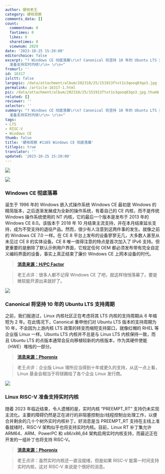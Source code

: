 ```yaml
---
author: 硬核老王
category: 硬核观察
comments_data: []
count:
  commentnum: 0
  favtimes: 0
  likes: 0
  sharetimes: 0
  viewnum: 2029
date: '2023-10-25 15:20:00'
editorchoice: false
excerpt: "? Windows CE 彻底落幕\r\n? Canonical 将坚持 10 年的 Ubuntu LTS 支持周期\r\n? Linux RISC-V
  准备支持实时内核\r\n» \r\n»"
fromurl: ''
id: 16317
islctt: false
largepic: /data/attachment/album/202310/25/151913ftxt1s3qooq03qo3.jpg
permalink: /article-16317-1.html
pic: /data/attachment/album/202310/25/151913ftxt1s3qooq03qo3.jpg.thumb.jpg
related: []
reviewer: ''
selector: ''
summary: "? Windows CE 彻底落幕\r\n? Canonical 将坚持 10 年的 Ubuntu LTS 支持周期\r\n? Linux RISC-V
  准备支持实时内核\r\n» \r\n»"
tags:
- LTS
- RISC-V
- Windows CE
thumb: false
title: '硬核观察 #1165 Windows CE 彻底落幕'
titlepic: true
translator: ''
updated: '2023-10-25 15:20:00'
---
```


![](/data/attachment/album/202310/25/151913ftxt1s3qooq03qo3.jpg)


![](/data/attachment/album/202310/25/151920ou92gx9bxxxz5mx8.jpg)


### Windows CE 彻底落幕


诞生于 1996 年的 Windows 嵌入式操作系统 Windows CE 最初是 Windows 的精简版本，之后逐渐发展成为全新的操作系统，有着自己的 CE 内核，而不是传统 Windows 操作系统使用的 NT 内核，它的最后一个版本是发布于 2013 年的 Windows CE 8.0。该版本于 2018 年 10 月结束主流支持，并在本月结束延长支持，成为不受支持的退役产品。然而，很少有人注意到这两件事的发生。就像之前的 Windows CE 7.0 一样。在 CE 8 平台上发布的设备寥寥无几，大多数人甚至从未见过 CE 8 的实体设备。CE 8 唯一值得注意的特点是首次加入了 IPv6 支持。但更重要的是删除了默认示例用户界面，它规定任何 OEM 都必须发布带有完全自定义编码界面的设备，事实上真正结束了廉价 Windows CE 上网本设备的时代。



> 
> **[消息来源：H/PC Factor](https://www.hpcfactor.com/news/871/end-of-an-era-windows-ces-final-day)**
> 
> 
> 



> 
> 老王点评：很多人都不记得 Windows CE 了吧，就这样悄悄落幕了。要是微软能开源出来就好了。
> 
> 
> 


![](/data/attachment/album/202310/25/151932t3xhizuni9e753b3.jpg)


### Canonical 将坚持 10 年的 Ubuntu LTS 支持周期


之前，我们报道过，Linux 内核社区正在考虑将其 LTS 内核的支持周期从 6 年缩短为 2 年。在此情况下，Canonical 重申他们对 Ubuntu LTS 版本的支持周期为 10 年，不会因为上游内核 LTS 政策的转变而缩短支持窗口，就像红帽的 RHEL 等企业版 Linux 一样。Ubuntu LTS 内核并不总是与 Linux LTS 内核保持一致，而且 Ubuntu LTS 的点版本通常会反向移植较新的内核版本，作为其硬件使能（HWE）堆栈的一部分。



> 
> **[消息来源：Phoronix](https://www.phoronix.com/news/Ubuntu-LTS-Sticks-With-10-Years)**
> 
> 
> 



> 
> 老王点评：企业版 Linux 理所应当得到十年或更久的支持，从这一点上看，Linux 基金会相当于将球踢给了各个企业 Linux 发行商。
> 
> 
> 


![](/data/attachment/album/202310/25/151945lde2fz2bpfey58st.jpg)


### Linux RISC-V 准备支持实时内核


随着 2023 年临近结束，令人遗憾的是，实时内核 “PREEMPT\_RT” 支持仍未实现主流化。主要的障碍仍然是正在进行的非阻塞控制台/线程控制台处理工作，以便合并剩余的几十个树外实时内核补丁。好消息是当 PREEMPT\_RT 支持在主线上准备就绪时，RISC-V 架构似乎也将支持实时内核。目前，Linux RT 补丁集允许 ARM64、ARM、PowerPC 和 x86/x86\_64 架构启用实时内核支持，而最近正在开发的一组补丁也将支持 RISC-V。



> 
> **[消息来源：Phoronix](https://www.phoronix.com/news/RISC-V-Linux-RT-Support-Patches)**
> 
> 
> 



> 
> 老王点评：虽然实时内核还一直没就绪，但是如果 RISC-V 能第一时间支持实时内核，这对 RISC-V 来说是个很好的消息。
> 
> 
>